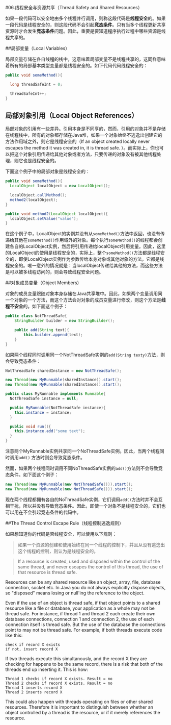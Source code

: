 #06.线程安全与资源共享（Thread Safety and Shared Resources）


如果一段代码可以安全地由多个线程并行调用，则称这段代码是**线程安全**的。如果一段代码是线程安全的，则这段代码不会引起**竞态条件**。只有当多个线程更新共享资源时才会发生**竞态条件**问题。因此，重要是要知道程序执行过程中哪些资源是线程共享的。

##局部变量（Local Variables）

局部变量存储在各自线程的栈中，这意味着局部变量不是线程共享的，这同样意味着所有的局部基本类型变量都是线程安全的。如下代码代码线程安全的：

```Java
public void someMethod(){

  long threadSafeInt = 0;

  threadSafeInt++;
}
```

## 局部对象引用（Local Object References）

 局部对象的引用有一些差异。引用本身是不同享的，然而，引用的对象并不是存储在线程栈中，所有的对象都存储在Java堆，如果一个对象始终不逃逸出创建它的方法作用域之外，则它是线程安全的（If an object created locally never escapes the method it was created in, it is thread safe. ）。而实际上，你也可以把这个对象引用传递给其他对象或者方法，只要传递的对象没有被其他线程处理，则它也是线程安全的。

下面这个例子中的局部对象是线程安全的：

```Java
public void someMethod(){
  LocalObject localObject = new LocalObject();

  localObject.callMethod();
  method2(localObject);
}

public void method2(LocalObject localObject){
  localObject.setValue("value");
}
```

在这个例子中，LocalObject的实例并没有从`someMethod()`方法中返回，也没有传递给其他在`someMethod()`作用域外的对象。每个执行`someMethod()`的线程都会创建各自的LocalObject实例，然后将引用传递给localObject引用变量。因此，这里的LocalObject的使用是线程安全的，实际上，整个`someMethod()`方法都是线程安全的，即使LocalObject实例作为参数传给本身对象或其他对象的方法，它都是线程安全的。唯一意外的情况就是：当localObject传递给其他的方法，而这些方法是可以被多线程访问的，则会导致线程安全问题。


##对象成员变量（Object Members）

对象的成员变量跟随对象本身存储在Java共享堆中。因此，如果两个变量调用同一个对象的一个方法，而这个方法会对对象的成员变量进行修改，则这个方法是**线程不安全**的。如下面这个例子：


```Java
public class NotThreadSafe{
    StringBuilder builder = new StringBuilder();

    public add(String text){
        this.builder.append(text);
    }
}
```

如果两个线程同时调用同一个NotThreadSafe实例的`add(String texty)`方法，则会导致竞态条件：

```Java
NotThreadSafe sharedInstance = new NotThreadSafe();

new Thread(new MyRunnable(sharedInstance)).start();
new Thread(new MyRunnable(sharedInstance)).start();

public class MyRunnable implements Runnable{
  NotThreadSafe instance = null;

  public MyRunnable(NotThreadSafe instance){
    this.instance = instance;
  }

  public void run(){
    this.instance.add("some text");
  }
}
```

注意两个MyRunnable实例共享同一个NoThreadSafe实例。因此，当两个线程同时调用`add()` 方法时则会导致竞态条件。

然而，如果两个线程同时调用不同NoThreadSafe实例的`add()`方法则不会导致竞态条件。如下面这个例子：


```Java
new Thread(new MyRunnable(new NotThreadSafe())).start();
new Thread(new MyRunnable(new NotThreadSafe())).start();
```

现在两个线程都拥有各自的NoThreadSafe实例，它们调用`add()`方法时并不会互相干扰，所以并没有导致竞态条件。因此，即使一个对象不是线程安全的，它们也可以用在不会引起竞态条件的代码中。


##The Thread Control Escape Rule（线程控制逃逸规则）

如果想知道你的代码是否线程安全，可以使用以下规则：

> 如果一个资源的创建和使用始终在同一个线程的控制下，并且从没有逃逸出这个线程的控制，则认为是线程安全的。


>If a resource is created, used and disposed within the control of the same thread, and never escapes the control of this thread, the use of that resource is thread safe.

Resources can be any shared resource like an object, array, file, database connection, socket etc. In Java you do not always explicitly dispose objects, so "disposed" means losing or null'ing the reference to the object.

Even if the use of an object is thread safe, if that object points to a shared resource like a file or database, your application as a whole may not be thread safe. For instance, if thread 1 and thread 2 each create their own database connections, connection 1 and connection 2, the use of each connection itself is thread safe. But the use of the database the connections point to may not be thread safe. For example, if both threads execute code like this:

```
check if record X exists
if not, insert record X
```

If two threads execute this simultanously, and the record X they are checking for happens to be the same record, there is a risk that both of the threads end up inserting it. This is how:

```
Thread 1 checks if record X exists. Result = no
Thread 2 checks if record X exists. Result = no
Thread 1 inserts record X
Thread 2 inserts record X
```

This could also happen with threads operating on files or other shared resources. Therefore it is important to distinguish between whether an object controlled by a thread is the resource, or if it merely references the resource.